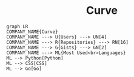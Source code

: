<h1 align="center">Curve</h1>

```mermaid
graph LR
COMPANY_NAME{Curve}
COMPANY_NAME ---> U{Users} ---> UN[4]
COMPANY_NAME ---> R{Repositories} ---> RN[16]
COMPANY_NAME ---> G{Gists} ---> GN[2]
COMPANY_NAME ---> ML{Most Used<br>Languages}
ML --> Python[Python]
ML --> CSS[CSS]
ML --> Go[Go]
```
